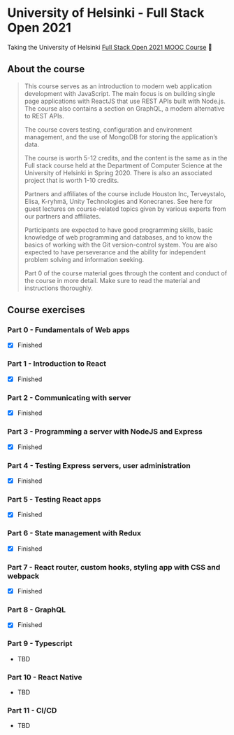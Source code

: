 # University of Helsinki - Full Stack Open 2021
Taking the University of Helsinki [Full Stack Open 2021 MOOC Course](https://fullstackopen.com/en) 💪

## About the course
> This course serves as an introduction to modern web application development with JavaScript. The main focus is on building single page applications with ReactJS that use REST APIs built with Node.js. The course also contains a section on GraphQL, a modern alternative to REST APIs.
>
> The course covers testing, configuration and environment management, and the use of MongoDB for storing the application’s data.
>
> The course is worth 5-12 credits, and the content is the same as in the Full stack course held at the Department of Computer Science at the University of Helsinki in Spring 2020. There is also an associated project that is worth 1-10 credits.
>
> Partners and affiliates of the course include Houston Inc, Terveystalo, Elisa, K-ryhmä, Unity Technologies and Konecranes. See here for guest lectures on course-related topics given by various experts from our partners and affiliates.
>
> Participants are expected to have good programming skills, basic knowledge of web programming and databases, and to know the basics of working with the Git version-control system. You are also expected to have perseverance and the ability for independent problem solving and information seeking.
>
> Part 0 of the course material goes through the content and conduct of the course in more detail. Make sure to read the material and instructions thoroughly.

## Course exercises
### Part 0 - Fundamentals of Web apps
- [x] Finished

### Part 1 - Introduction to React
- [x] Finished

### Part 2 - Communicating with server
- [x] Finished

### Part 3 - Programming a server with NodeJS and Express
- [x] Finished

### Part 4 - Testing Express servers, user administration
- [x] Finished

### Part 5 - Testing React apps
- [x] Finished

### Part 6 - State management with Redux
- [x] Finished

### Part 7 - React router, custom hooks, styling app with CSS and webpack
- [x] Finished

### Part 8 - GraphQL
- [x] Finished

### Part 9 - Typescript
- TBD

### Part 10 - React Native
- TBD

### Part 11 - CI/CD
- TBD
